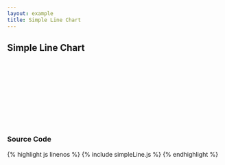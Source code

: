 ```yaml
---
layout: example
title: Simple Line Chart
---
```


## Simple Line Chart

<div id="chart">
  <svg></svg>
</div>

<script type="text/javascript" src="simpleLine.js"></script>

### Source Code

{% highlight js linenos %}
{% include simpleLine.js %}
{% endhighlight %}
